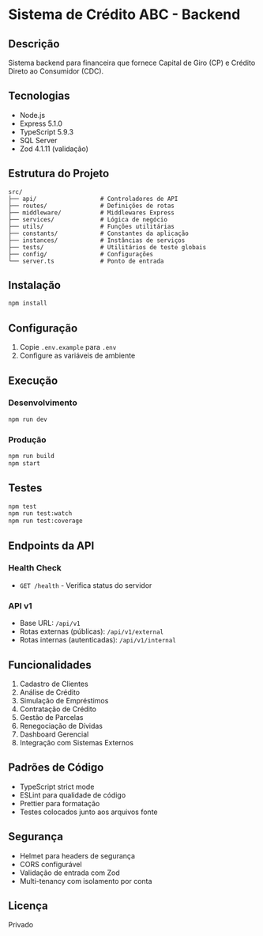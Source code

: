 # Sistema de Crédito ABC - Backend

## Descrição
Sistema backend para financeira que fornece Capital de Giro (CP) e Crédito Direto ao Consumidor (CDC).

## Tecnologias
- Node.js
- Express 5.1.0
- TypeScript 5.9.3
- SQL Server
- Zod 4.1.11 (validação)

## Estrutura do Projeto
```
src/
├── api/                  # Controladores de API
├── routes/               # Definições de rotas
├── middleware/           # Middlewares Express
├── services/             # Lógica de negócio
├── utils/                # Funções utilitárias
├── constants/            # Constantes da aplicação
├── instances/            # Instâncias de serviços
├── tests/                # Utilitários de teste globais
├── config/               # Configurações
└── server.ts             # Ponto de entrada
```

## Instalação
```bash
npm install
```

## Configuração
1. Copie `.env.example` para `.env`
2. Configure as variáveis de ambiente

## Execução

### Desenvolvimento
```bash
npm run dev
```

### Produção
```bash
npm run build
npm start
```

## Testes
```bash
npm test
npm run test:watch
npm run test:coverage
```

## Endpoints da API

### Health Check
- `GET /health` - Verifica status do servidor

### API v1
- Base URL: `/api/v1`
- Rotas externas (públicas): `/api/v1/external`
- Rotas internas (autenticadas): `/api/v1/internal`

## Funcionalidades
1. Cadastro de Clientes
2. Análise de Crédito
3. Simulação de Empréstimos
4. Contratação de Crédito
5. Gestão de Parcelas
6. Renegociação de Dívidas
7. Dashboard Gerencial
8. Integração com Sistemas Externos

## Padrões de Código
- TypeScript strict mode
- ESLint para qualidade de código
- Prettier para formatação
- Testes colocados junto aos arquivos fonte

## Segurança
- Helmet para headers de segurança
- CORS configurável
- Validação de entrada com Zod
- Multi-tenancy com isolamento por conta

## Licença
Privado